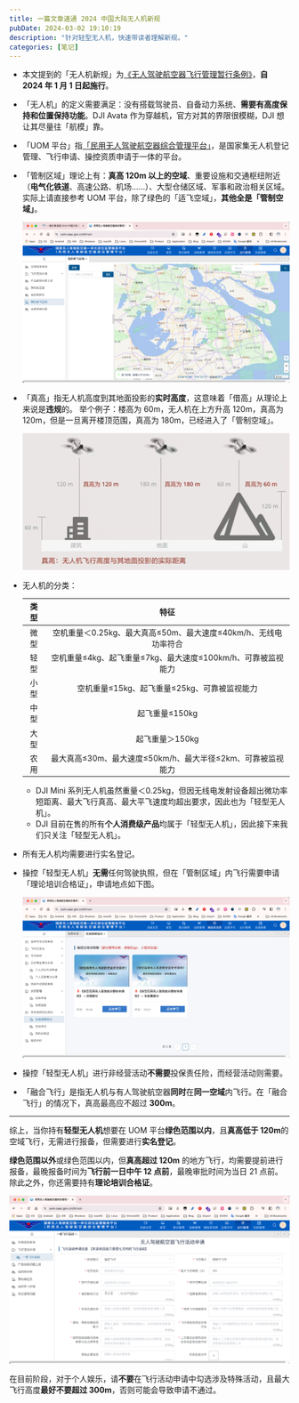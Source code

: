 ```yaml
---
title: 一篇文章速通 2024 中国大陆无人机新规
pubDate: 2024-03-02 19:10:19
description: "针对轻型无人机，快速带读者理解新规。"
categories: [笔记]
---
```


- 本文提到的「无人机新规」为[《无人驾驶航空器飞行管理暂行条例》](https://www.gov.cn/zhengce/content/202306/content_6888799.htm)，**自 2024 年 1 月 1 日起施行**。

- 「无人机」的定义需要满足：没有搭载驾驶员、自备动力系统、**需要有高度保持和位置保持功能**。DJI Avata 作为穿越机，官方对其的界限很模糊，DJI 想让其尽量往「航模」靠。

- 「UOM 平台」指[「民用无人驾驶航空器综合管理平台」](https://uom.caac.gov.cn)，是国家集无人机登记管理、飞行申请、操控资质申请于一体的平台。

- 「管制区域」理论上有：**真高 120m 以上的空域**、重要设施和交通枢纽附近（**电气化铁道**、高速公路、机场……）、大型仓储区域、军事和政治相关区域。实际上请直接参考 UOM 平台，除了绿色的「适飞空域」，**其他全是「管制空域」**。

  ![](./explanation-of-new-drone-regulations/1.png)

- 「真高」指无人机高度到其地面投影的**实时高度**，这意味着「借高」从理论上来说是**违规**的。
  举个例子：楼高为 60m，无人机在上方升高 120m，真高为 120m，但是一旦离开楼顶范围，真高为 180m，已经进入了「管制空域」。

  ![](./explanation-of-new-drone-regulations/2.png)

- 无人机的分类：

  | 类型 |                             特征                             |
  | :--: | :----------------------------------------------------------: |
  | 微型 | 空机重量＜0.25kg、最大真高≤50m、最大速度≤40km/h、无线电功率符合 |
  | 轻型 | 空机重量≤4kg、起飞重量≤7kg、最大速度≤100km/h、可靠被监视能力 |
  | 小型 |         空机重量≤15kg、起飞重量≤25kg、可靠被监视能力         |
  | 中型 |                        起飞重量≤150kg                        |
  | 大型 |                       起飞重量＞150kg                        |
  | 农用 | 最大真高≤30m、最大速度≤50km/h、最大半径≤2km、可靠被监视能力  |

  - DJI Mini 系列无人机虽然重量＜0.25kg，但因无线电发射设备超出微功率短距离、最大飞行真高、最大平飞速度均超出要求，因此也为「轻型无人机」。
  - DJI 目前在售的所有**个人消费级产品**均属于「轻型无人机」，因此接下来我们只关注「轻型无人机」。

- 所有无人机均需要进行实名登记。

- 操控「轻型无人机」**无需**任何驾驶执照，但在「管制区域」内飞行需要申请「理论培训合格证」，申请地点如下图。

  ![](./explanation-of-new-drone-regulations/3.png)

- 操控「轻型无人机」进行非经营活动**不需要**投保责任险，而经营活动则需要。

- 「融合飞行」是指无人机与有人驾驶航空器**同时**在**同一空域**内飞行。在「融合飞行」的情况下，真高最高应不超过 **300m**。

---

综上，当你持有**轻型无人机**想要在 UOM 平台**绿色范围以内**，且**真高低于 120m**的空域飞行，无需进行报备，但需要进行**实名登记**。

**绿色范围以外**或绿色范围以内，但**真高超过 120m** 的地方飞行，均需要提前进行报备，最晚报备时间为**飞行前一日中午 12 点前**，最晚审批时间为当日 21 点前。除此之外，你还需要持有**理论培训合格证**。

![](./explanation-of-new-drone-regulations/4.png)

在目前阶段，对于个人娱乐，请**不要**在飞行活动申请中勾选涉及特殊活动，且最大飞行高度**最好不要超过 300m**，否则可能会导致申请不通过。